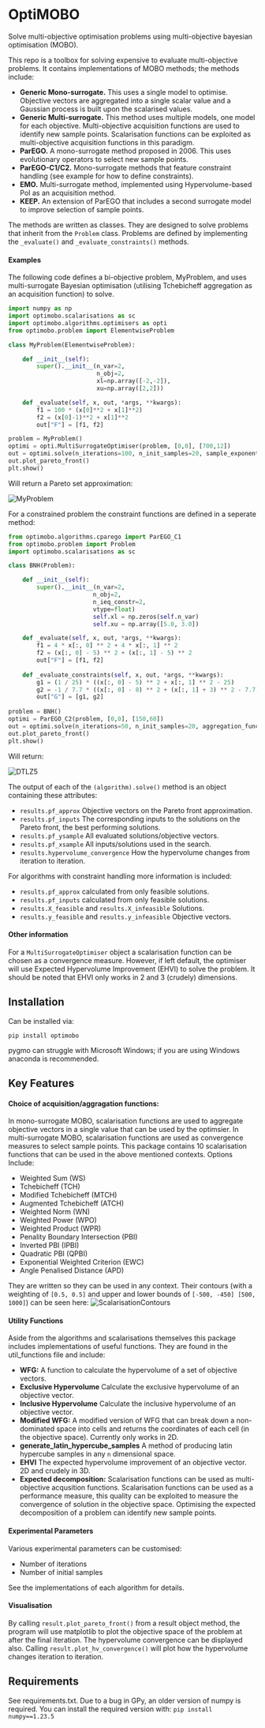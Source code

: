 # OptiMOBO
Solve multi-objective optimisation problems using multi-objective bayesian optimisation (MOBO).

This repo is a toolbox for solving expensive to evaluate multi-objective problems. It contains implementations of MOBO methods;
the methods include:

 
* **Generic Mono-surrogate.** This uses a single model to optimise. Objective vectors are aggregated into a single scalar value and a Gaussian process is built upon the scalarised values.
* **Generic Multi-surrogate.** This method uses multiple models, one model for each objective. Multi-objective acquisition functions are used to identify new sample points. Scalarisation functions can be exploited as multi-objective acquisition functions in this paradigm.
* **ParEGO.** A mono-surrogate method proposed in 2006. This uses evolutionary operators to select new sample points.
* **ParEGO-C1/C2.** Mono-surrogate methods that feature constraint handling (see example for how to define constraints).
* **EMO.** Multi-surrogate method, implemented using Hypervolume-based PoI as an acquisition method.
* **KEEP.** An extension of ParEGO that includes a second surrogate model to improve selection of sample points.

The methods are written as classes.
They are designed to solve problems that inherit from the `Problem` class.
Problems are defined by implementing the ```_evaluate()``` and ```_evaluate_constraints()``` methods.

#### Examples 
The following code defines a bi-objective problem, MyProblem, and uses multi-surrogate Bayesian optimisation (utilising Tchebicheff aggregation as an acquisition function) to solve.
```python
import numpy as np
import optimobo.scalarisations as sc
import optimobo.algorithms.optimisers as opti
from optimobo.problem import ElementwiseProblem

class MyProblem(ElementwiseProblem):

    def __init__(self):
        super().__init__(n_var=2,
                         n_obj=2,
                         xl=np.array([-2,-2]),
                         xu=np.array([2,2]))

    def _evaluate(self, x, out, *args, **kwargs):
        f1 = 100 * (x[0]**2 + x[1]**2)
        f2 = (x[0]-1)**2 + x[1]**2
        out["F"] = [f1, f2]

problem = MyProblem()
optimi = opti.MultiSurrogateOptimiser(problem, [0,0], [700,12])
out = optimi.solve(n_iterations=100, n_init_samples=20, sample_exponent=3, acquisition_func=sc.Tchebicheff([0,0],[700,12]))
out.plot_pareto_front()
plt.show()
```

Will return a Pareto set approximation:

![MyProblem](docs/media/Myproblem.png "MyProblem Pareto Approximation")

For a constrained problem the constraint functions are defined in a seperate method:
```python
from optimobo.algorithms.cparego import ParEGO_C1
from optimobo.problem import Problem
import optimobo.scalarisations as sc

class BNH(Problem):

    def __init__(self):
        super().__init__(n_var=2, 
                        n_obj=2, 
                        n_ieq_constr=2, 
                        vtype=float)
                        self.xl = np.zeros(self.n_var)
                        self.xu = np.array([5.0, 3.0])

    def _evaluate(self, x, out, *args, **kwargs):
        f1 = 4 * x[:, 0] ** 2 + 4 * x[:, 1] ** 2
        f2 = (x[:, 0] - 5) ** 2 + (x[:, 1] - 5) ** 2
        out["F"] = [f1, f2]
    
    def _evaluate_constraints(self, x, out, *args, **kwargs):
        g1 = (1 / 25) * ((x[:, 0] - 5) ** 2 + x[:, 1] ** 2 - 25)
        g2 = -1 / 7.7 * ((x[:, 0] - 8) ** 2 + (x[:, 1] + 3) ** 2 - 7.7)
        out["G"] = [g1, g2]
        
problem = BNH()
optimi = ParEGO_C2(problem, [0,0], [150,60])
out = optimi.solve(n_iterations=50, n_init_samples=20, aggregation_func=sc.Tchebicheff([0,0], [150,60]))
out.plot_pareto_front()
plt.show()
```

Will return:

![DTLZ5](docs/media/BNH_objective_space.png "BNH Pareto front approximation")




The output of each of the ```(algorithm).solve()``` method is an object containing these attributes:
* ```results.pf_approx``` Objective vectors on the Pareto front approximation. 
* ```results.pf_inputs``` The corresponding inputs to the solutions on the Pareto front, the best performing solutions.
* ```results.pf_ysample``` All evaluated solutions/objective vectors.
* ```results.pf_xsample``` All inputs/solutions used in the search. 
* ```results.hypervolume_convergence``` How the hypervolume changes from iteration to iteration.

For algorithms with constraint handling more information is included:
* ```results.pf_approx``` calculated from only feasible solutions.
* ```results.pf_inputs``` calculated from only feasible solutions.
* ```results.X_feasible``` and ```results.X_infeasible``` Solutions.
* ```results.y_feasible``` and ```results.y_infeasible``` Objective vectors.

#### Other information

<!-- When calling the ```optimiser.solve``` function for a ```MonoSurrogateOptimiser``` object, an aggregation function must be defined. -->

For a ```MultiSurrogateOptimiser``` object a scalarisation function can be chosen as a convergence measure. However, if left default, the optimiser will use Expected Hypervolume Improvement (EHVI) to solve the problem. It should be noted that EHVI only works in 2 and 3 (crudely) dimensions.

## Installation
Can be installed via:

`pip install optimobo`

pygmo can struggle with Microsoft Windows; if you are using Windows anaconda is recommended.

## Key Features

#### Choice of acquisition/aggragation functions:
In mono-surrogate MOBO, scalarisation functions are used to aggregate objective vectors in a single value that can be used by the optimsier.
In multi-surrogate MOBO, scalarisation functions are used as convergence measures to select sample points.
This package contains 10 scalarisation functions that can be used in the above mentioned contexts.
Options Include:
* Weighted Sum (WS)
* Tchebicheff (TCH)
* Modified Tchebicheff (MTCH)
* Augmented Tchebicheff (ATCH)
* Weighted Norm (WN)
* Weighted Power (WPO)
* Weighted Product (WPR)
* Penality Boundary Intersection (PBI)
* Inverted PBI (IPBI)
* Quadratic PBI (QPBI)
* Exponential Weighted Criterion (EWC)
* Angle Penalised Distance (APD)

They are written so they can be used in any context.
Their contours (with a weighting of `[0.5, 0.5]` and upper and lower bounds of `[-500, -450] [500, 1000]`) can be seen here:
![ScalarisationContours](docs/media/scalarisations.png "Contours of the scalarisation functions, in 2D.")

#### Utility Functions
Aside from the algorithms and scalarisations themselves this package includes implementations of useful functions. They are found in the util_functions file and include:
* **WFG:** A function to calculate the hypervolume of a set of objective vectors.
* **Exclusive Hypervolume** Calculate the exclusive hypervolume of an objective vector.
* **Inclusive Hypervolume** Calculate the inclusive hypervolume of an objective vector.
* **Modified WFG:** A modified version of WFG that can break down a non-dominated space into cells and returns the coordinates of each cell (in the objective space). Currently only works in 2D.
* **generate_latin_hypercube_samples** A method of producing latin hypercube samples in any ```n``` dimensional space.
* **EHVI** The expected hypervolume improvement of an objective vector. 2D and crudely in 3D.
* **Expected decomposition:** Scalarisation functions can be used as multi-objective acqusition functions. Scalarisation functions can be used as a performance measure, this quality can be exploited to measure the convergence of solution in the objective space. Optimising the expected decomposition of a problem can identify new sample points.

#### Experimental Parameters
Various experimental parameters can be customised:
* Number of iterations
* Number of initial samples

See the implementations of each algorithm for details.

#### Visualisation
By calling ```result.plot_pareto_front()``` from a result object method, the program will use matplotlib to plot the objective space of the problem at after the final iteration.
The hypervolume convergence can be displayed also. Calling ```result.plot_hv_convergence()``` will plot how the hypervolume changes iteration to iteration.

## Requirements
See requirements.txt.
Due to a bug in GPy, an older version of numpy is required.
You can install the required version with: ```pip install numpy==1.23.5```